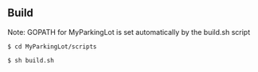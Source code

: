 ## Build

Note: GOPATH for MyParkingLot is set automatically by the build.sh script 

```
$ cd MyParkingLot/scripts

$ sh build.sh

```
